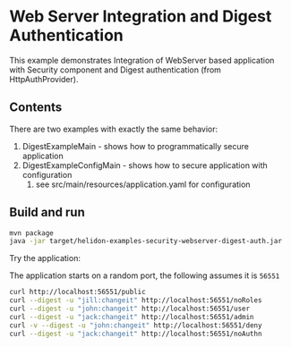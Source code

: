 # Web Server Integration and Digest Authentication

This example demonstrates Integration of WebServer
based application with Security component and Digest authentication (from HttpAuthProvider).

## Contents

There are two examples with exactly the same behavior:
1. DigestExampleMain - shows how to programmatically secure application
2. DigestExampleConfigMain - shows how to secure application with configuration
    1. see src/main/resources/application.yaml for configuration

## Build and run

```bash
mvn package
java -jar target/helidon-examples-security-webserver-digest-auth.jar
```

Try the application:

The application starts on a random port, the following assumes it is `56551`
```bash
curl http://localhost:56551/public
curl --digest -u "jill:changeit" http://localhost:56551/noRoles
curl --digest -u "john:changeit" http://localhost:56551/user
curl --digest -u "jack:changeit" http://localhost:56551/admin
curl -v --digest -u "john:changeit" http://localhost:56551/deny
curl --digest -u "jack:changeit" http://localhost:56551/noAuthn
```
